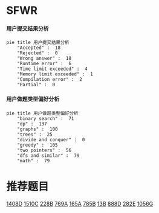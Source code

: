 # SFWR

<!-- tabs:start -->



#### **用户提交结果分析**

```mermaid
pie title 用户提交结果分析
    "Accepted" :  18
    "Rejected" :  0
    "Wrong answer" :  18
    "Runtime error" :  6
    "Time limit exceeded" :  4
    "Memory limit exceeded" :  1
    "Compilation error" :  2
    "Partial" :  0
```

#### **用户做题类型偏好分析**

```mermaid
pie title 用户做题类型偏好分析
    "binary search" :  71
    "dp" :  137
    "graphs" :  100
    "trees" :  25
    "divide and conquer" :  0
    "greedy" :  105
    "two pointers" :  56
    "dfs and similar" :  79
    "math" :  79
```



<!-- tabs:end -->
# 推荐题目
[1408D](https://codeforces.com/contest/1408/problem/D)
[1510C](https://codeforces.com/contest/1510/problem/C)
[228B](https://codeforces.com/contest/228/problem/B)
[769A](https://codeforces.com/contest/769/problem/A)
[165A](https://codeforces.com/contest/165/problem/A)
[785B](https://codeforces.com/contest/785/problem/B)
[13B](https://codeforces.com/contest/13/problem/B)
[888D](https://codeforces.com/contest/888/problem/D)
[282E](https://codeforces.com/contest/282/problem/E)
[1056G](https://codeforces.com/contest/1056/problem/G)

